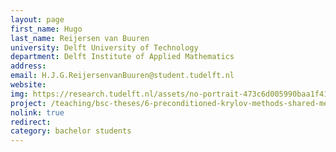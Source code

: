 ```yaml
---
layout: page
first_name: Hugo
last_name: Reijersen van Buuren
university: Delft University of Technology
department: Delft Institute of Applied Mathematics
address:
email: H.J.G.ReijersenvanBuuren@student.tudelft.nl
website:
img: https://research.tudelft.nl/assets/no-portrait-473c6d005990baa1f418d9c668dcd4ec.png
project: /teaching/bsc-theses/6-preconditioned-krylov-methods-shared-memory-parallelism
nolink: true
redirect:
category: bachelor students
---
```

